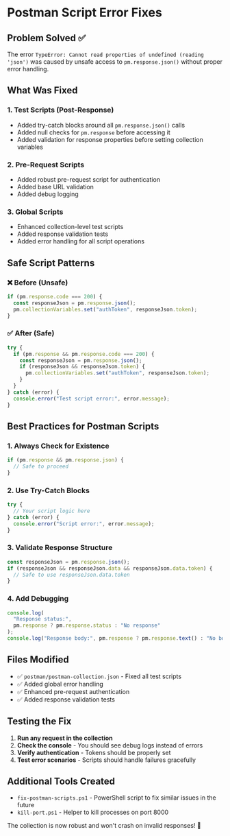 # Postman Script Error Fixes

## Problem Solved ✅

The error `TypeError: Cannot read properties of undefined (reading 'json')` was caused by unsafe access to `pm.response.json()` without proper error handling.

## What Was Fixed

### 1. **Test Scripts (Post-Response)**

- Added try-catch blocks around all `pm.response.json()` calls
- Added null checks for `pm.response` before accessing it
- Added validation for response properties before setting collection variables

### 2. **Pre-Request Scripts**

- Added robust pre-request script for authentication
- Added base URL validation
- Added debug logging

### 3. **Global Scripts**

- Enhanced collection-level test scripts
- Added response validation tests
- Added error handling for all script operations

## Safe Script Patterns

### ❌ **Before (Unsafe)**

```javascript
if (pm.response.code === 200) {
  const responseJson = pm.response.json();
  pm.collectionVariables.set("authToken", responseJson.token);
}
```

### ✅ **After (Safe)**

```javascript
try {
  if (pm.response && pm.response.code === 200) {
    const responseJson = pm.response.json();
    if (responseJson && responseJson.token) {
      pm.collectionVariables.set("authToken", responseJson.token);
    }
  }
} catch (error) {
  console.error("Test script error:", error.message);
}
```

## Best Practices for Postman Scripts

### 1. **Always Check for Existence**

```javascript
if (pm.response && pm.response.json) {
  // Safe to proceed
}
```

### 2. **Use Try-Catch Blocks**

```javascript
try {
  // Your script logic here
} catch (error) {
  console.error("Script error:", error.message);
}
```

### 3. **Validate Response Structure**

```javascript
const responseJson = pm.response.json();
if (responseJson && responseJson.data && responseJson.data.token) {
  // Safe to use responseJson.data.token
}
```

### 4. **Add Debugging**

```javascript
console.log(
  "Response status:",
  pm.response ? pm.response.status : "No response"
);
console.log("Response body:", pm.response ? pm.response.text() : "No body");
```

## Files Modified

- ✅ `postman/postman-collection.json` - Fixed all test scripts
- ✅ Added global error handling
- ✅ Enhanced pre-request authentication
- ✅ Added response validation tests

## Testing the Fix

1. **Run any request in the collection**
2. **Check the console** - You should see debug logs instead of errors
3. **Verify authentication** - Tokens should be properly set
4. **Test error scenarios** - Scripts should handle failures gracefully

## Additional Tools Created

- `fix-postman-scripts.ps1` - PowerShell script to fix similar issues in the future
- `kill-port.ps1` - Helper to kill processes on port 8000

The collection is now robust and won't crash on invalid responses! 🎉
